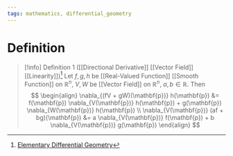```yaml
---
tags: mathematics, differential_geometry
---
```


# Definition

> [!info] Definition 1 ([[Directional Derivative]] [[Vector Field]] [[Linearity]])[^1]
> Let $f, g, h$ be [[Real-Valued Function]] [[Smooth Function]] on $\mathbb{R}^n$, $V, W$ be [[Vector Field]] on $\mathbb{R}^n$, $a, b \in \mathbb{R}$. Then
> $$
> \begin{align}
> \nabla_{(fV + gW)(\mathbf{p})} h(\mathbf{p}) &= f(\mathbf{p}) \nabla_{V(\mathbf{p})} h(\mathbf{p}) + g(\mathbf{p}) \nabla_{W(\mathbf{p})} h(\mathbf{p}) \\
> \nabla_{V(\mathbf{p})} (af + bg)(\mathbf{p}) &= a \nabla_{V(\mathbf{p})} f(\mathbf{p}) + b \nabla_{V(\mathbf{p})} g(\mathbf{p})
> \end{align}
> $$

[^1]: [Elementary Differential Geometry](zotero://open-pdf/library/items/F6CCEWIU?page=29)